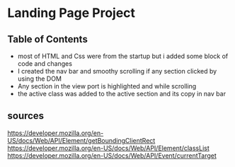 # Landing Page Project

## Table of Contents

* most of HTML and Css were from the startup but i added some block of code and changes
* I created the nav bar and smoothy scrolling if any section clicked by using the DOM  
* Any section in the view port is highlighted and while scrolling 
* the active class was added to the active section and its copy in nav bar 


## sources
https://developer.mozilla.org/en-US/docs/Web/API/Element/getBoundingClientRect
https://developer.mozilla.org/en-US/docs/Web/API/Element/classList
https://developer.mozilla.org/en-US/docs/Web/API/Event/currentTarget